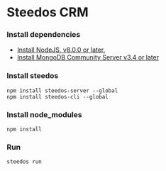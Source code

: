 # Steedos CRM

### Install dependencies
- [Install NodeJS, v8.0.0 or later.](https://nodejs.org/en/)
- [Install MongoDB Community Server v3.4 or later](https://www.mongodb.com/download-center/community)

### Install steedos
```
npm install steedos-server --global
npm install steedos-cli --global
```

### Install node_modules
```
npm install
```

### Run
```
steedos run
```
